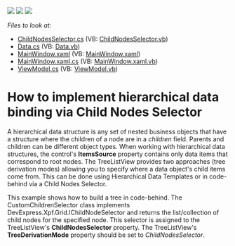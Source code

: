 <!-- default badges list -->
![](https://img.shields.io/endpoint?url=https://codecentral.devexpress.com/api/v1/VersionRange/128657830/11.1.9%2B)
[![](https://img.shields.io/badge/Open_in_DevExpress_Support_Center-FF7200?style=flat-square&logo=DevExpress&logoColor=white)](https://supportcenter.devexpress.com/ticket/details/E3298)
[![](https://img.shields.io/badge/📖_How_to_use_DevExpress_Examples-e9f6fc?style=flat-square)](https://docs.devexpress.com/GeneralInformation/403183)
<!-- default badges end -->
<!-- default file list -->
*Files to look at*:

* [ChildNodesSelector.cs](./CS/ChildNodesSelector.cs) (VB: [ChildNodesSelector.vb](./VB/ChildNodesSelector.vb))
* [Data.cs](./CS/Data/Data.cs) (VB: [Data.vb](./VB/Data/Data.vb))
* [MainWindow.xaml](./CS/MainWindow.xaml) (VB: [MainWindow.xaml](./VB/MainWindow.xaml))
* [MainWindow.xaml.cs](./CS/MainWindow.xaml.cs) (VB: [MainWindow.xaml.vb](./VB/MainWindow.xaml.vb))
* [ViewModel.cs](./CS/ViewModel.cs) (VB: [ViewModel.vb](./VB/ViewModel.vb))
<!-- default file list end -->
# How to implement hierarchical data binding via Child Nodes Selector


<p>A hierarchical data structure is any set of nested business objects that have a structure where the children of a node are in a <i>childre</i><i>n</i> field. Parents and children can be different object types. When working with hierarchical data structures, the control's <strong>ItemsSource</strong> property contains only data items that correspond to root nodes. The TreeListView provides two approaches (tree derivation modes) allowing you to specify where a data object's child items come from. This can be done using Hierarchical Data Templates or in code-behind via a Child Nodes Selector.</p><p>This example shows how to build a tree in code-behind. The CustomChildrenSelector class implements DevExpress.Xpf.Grid.IChildNodeSelector and returns the list/collection of child nodes for the specified node. This selector is assigned to the TreeListView's <strong>ChildNodesSelector</strong> property. The TreeListView's <strong>TreeDerivationMode</strong> property should be set to <i>ChildNodesSelector</i>.</p>

<br/>


